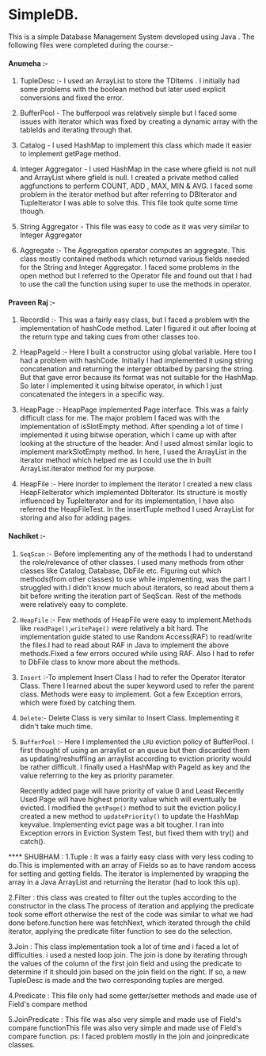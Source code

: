 # SimpleDB.  
This is a simple Database Management System developed using Java . The following files were completed during the course:-

#### Anumeha :-

1) TupleDesc :- I used an ArrayList to store the TDItems . I initially had some problems with the boolean method but later used explicit conversions and 
fixed the error.

2) BufferPool - The bufferpool was relatively simple but I faced some issues with iterator which was fixed by creating a dynamic array with the tableIds and iterating through 
that.
3) Catalog - I used HashMap to implement this class which made it easier to implement getPage method.

4) Integer Aggregator - I used HashMap in the case where gfield is not null and ArrayList where gfield is null. I created a private method called aggfunctions to perform COUNT, ADD , MAX, MIN & AVG. I faced some problem in the iterator method but after referring to DBIterator and TupleIterator I was able to solve this. This file took quite some time though.

5. String Aggregator - This file was easy to code as it was very similar to Integer Aggregator

6) Aggregate :- The Aggregation operator computes an aggregate. This class mostly contained methods which returned various fields needed for the 
String and Integer Aggregator. I faced some problems in the open method but I referred to the Operator file and found out that I had to use 
the call the function using super to use the methods in operator.


#### Praveen Raj :-

1. RecordId :- This was a fairly easy class, but I faced a problem with the implementation of hashCode method. Later I figured it out after looing at the return type and taking cues from other classes too.

2. HeapPageId :- Here I built a constructor using global variable. Here too I had a problem with hashCode. Initially I had implemented it using string concatenation and returning the interger obtaibed by parsing the string. But that gave error because its format was not suitable for the HashMap. So later I implemented it using bitwise operator, in which I just concatenated the integers in a specific way.

3. HeapPage :- HeapPage implemented Page interface. This was a fairly difficult class for me. The major problem I faced was with the implementation of isSlotEmpty method. After spending a lot of time I implemented it using bitwise operation, which I came up with after looking at the structure of the header. And I used almost similar logic to implement markSlotEmpty method. In here, I used the ArrayList in the iterator method which helped me as I could use the in built ArrayList.iterator method for my purpose.

4. HeapFile :- Here inorder to implement the iterator I created a new class HeapFileIterator which implemented DbIterator. Its structure is mostly influenced by TupleIterator and for its implementation, I have also referred the HeapFileTest. In the insertTuple method I used ArrayList for storing and also for adding pages.

#### Nachiket :-

1. ```SeqScan``` :- Before implementing any of the methods I had to understand the role/relevance of other classes.  I used many methods from other classes like Catalog, Database, DbFile etc. Figuring out which methods(from other classes) to use while  implementing, was the part I struggled with.I didn't know much about iterators, so read about them a bit before writing the iteration part of SeqScan. Rest of the methods were relatively easy to complete.

2. ```HeapFile``` :- Few methods of HeapFile were easy to implement.Methods like  ```readPage()```,```writePage()``` were relatively a bit hard. The implementation guide stated to use Random Access(RAF) to read/write the files.I had to read about RAF in Java to implement the above methods.Fixed a few errors occured while using RAF. Also I had to refer to DbFile class to know more about the methods.

3. ```Insert``` :-To implement Insert Class I had to refer the Operator Iterator Class. There I learned about the super keyword used to refer the parent class. Methods were easy to implement. Got a few Exception errors, which were fixed by catching them.

4. ```Delete```:- Delete Class is very similar to Insert Class. Implementing it didn't take much time.

5. ```BufferPool``` :- Here I implemented the ```LRU``` eviction policy of BufferPool. I first thought of using an arraylist or an queue but then discarded them as updating/reshuffling an arraylist according to eviction priority would be rather difficult. I finally used a HashMap with PageId as key and the value referring to the key as priority parameter.

   Recently added page will have priority of value 0 and Least Recently Used Page will have highest priority value which will eventually be evicted. I modified the ```getPage()``` method to suit the eviction policy.I created a new method to ```updatePriority()``` to update the HashMap keyvalue. Implementing evict page was a bit tougher. I ran into Exception errors in Eviction System Test, but fixed them with try() and catch().
   
**** SHUBHAM :
1.Tuple : It was a fairly easy class with very less coding to do.This is implemented with an array of Fields so as to have random access for setting and getting fields. The iterator is implemented by wrapping the array in a Java ArrayList and returning the iterator (had to look this up).

2.Filter : this class was created to filter out the tuples according to the constructor in the class.The process of iteration and applying the predicate took some effort otherwise the rest of the code was similar to what we had done before.function here was fetchNext, which iterated through the child iterator, applying the predicate filter function to see do the selection.


3.Join : This class implementation took a lot of time and i faced a lot of difficulties. i used a nested loop join. The join is done by iterating through the values of the column of the first join field and using the predicate to determine if it should join based on the join field on the right. If so, a new TupleDesc is made and the two corresponding tuples are merged.

4.Predicate : This file only had some getter/setter methods and made use of Field's compare method

5.JoinPredicate : This file was also very simple and made use of Field's compare functionThis file was also very simple and made use of Field's compare function.
ps: I faced problem mostly in the join and joinpredicate classes.

